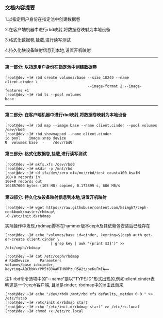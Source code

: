 ### 文档内容提要 ###
1.以指定用户身份在指定池中创建数据卷

2.在客户端机器中进行rbd映射,将数据卷映射为本地设备

3.格式化数据卷,挂载,进行读写测试

4.持久化块设备映射信息到本地,设置开机映射

_ _ _

#### 第一部分: 以指定用户身份在指定池中创建数据卷 ####
```
[root@dev ~]# rbd create volumes/base --size 10240 --name client.cinder \
                                      --image-format 2 --image-features +1
[root@dev ~]# rbd ls --pool volumes
base
```
_ _ _

#### 第二部分: 在客户端机器中进行rbd映射,将数据卷映射为本地设备 ####
```
[root@dev ~]# rbd map --image base --name client.cinder --pool volumes
/dev/rbd0
[root@dev ~]# rbd showmapped --name client.cinder
id pool    image snap device
0  volumes base  -    /dev/rbd0
```

#### 第三部分: 格式化数据卷,挂载,进行读写测试 ####
```
[root@dev ~]# mkfs.xfs /dev/rbd0
[root@dev ~]# mkdir -p /mnt/rbd
[root@dev ~]# dd if=/dev/zero of=/mnt/rbd/test count=100 bs=1M
100+0 records in
100+0 records out
104857600 bytes (105 MB) copied, 0.172899 s, 606 MB/s
```

#### 第四部分: 持久化块设备映射信息到本地,设置开机映射 ####
```
[root@dev ~]# wget https://raw.githubusercontent.com/ksingh7/ceph-cookbook/master/rbdmap\
-O /etc/init.d/rbdmap
```

实际操作中发现,rbdmap脚本在hammer版本ceph及其依赖包安装后已经存在

```
[root@dev ~]# echo "volumes/base id=cinder, keyring=$(ceph auth get-or-create client.cinder \
                     | grep key | awk '{print $3}')" >> /etc/ceph/rbdmap

[root@dev ~]# cat /etc/ceph/rbdmap
# RbdDevice		Parameters
volumes/base id=cinder, keyring=AQCbbWxYPM5tBBAARTHNRPzuR5A2t/peKuFmIA==
```

注1: rbd命令选项中的"--name"是以"TYPE.ID"形式出现的,例如:client.cinder表明这是一个ceph客户端,
    且id是cinder; rbdmap中的id由此而来

```
[root@dev ~]# echo "/dev/rbd0 /mnt/rbd xfs defaults,_netdev 0 0 " >> /etc/fstab
[root@dev ~]# /etc/init.d/rbdmap start
[root@dev ~]# echo "/etc/init.d/rbdmap start" >> /etc/rc.local
[root@dev ~]# chmod +x /etc/rc.local
```
